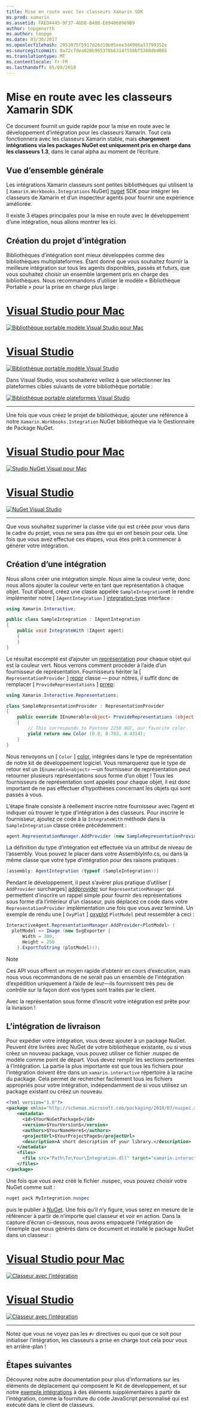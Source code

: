 ```yaml
---
title: Mise en route avec les classeurs Xamarin SDK
ms.prod: xamarin
ms.assetid: FAED4445-9F37-46D8-B408-E694060969B9
author: topgenorth
ms.author: toopge
ms.date: 03/30/2017
ms.openlocfilehash: 2951075f5917d26d19b05eee3d4908a33799352e
ms.sourcegitcommit: 0a72c7dea020b965378b6314f558bf5360dbd066
ms.translationtype: MT
ms.contentlocale: fr-FR
ms.lasthandoff: 05/09/2018
---
```

# <a name="getting-started-with-the-xamarin-workbooks-sdk"></a>Mise en route avec les classeurs Xamarin SDK

Ce document fournit un guide rapide pour la mise en route avec le développement d’intégration pour les classeurs Xamarin. Tout cela fonctionnera avec les classeurs Xamarin stable, mais **chargement intégrations via les packages NuGet est uniquement pris en charge dans les classeurs 1.3**, dans le canal alpha au moment de l’écriture.

## <a name="general-overview"></a>Vue d’ensemble générale

Les intégrations Xamarin classeurs sont petites bibliothèques qui utilisent la [ `Xamarin.Workbooks.Integrations` NuGet] [ nuget] SDK pour intégrer les classeurs de Xamarin et d’un inspecteur agents pour fournir une expérience améliorée.

Il existe 3 étapes principales pour la mise en route avec le développement d’une intégration, nous allons montrer les ici.

## <a name="creating-the-integration-project"></a>Création du projet d’intégration

Bibliothèques d’intégration sont mieux développées comme des bibliothèques multiplateformes. Étant donné que vous souhaitez fournir la meilleure intégration sur tous les agents disponibles, passés et futurs, que vous souhaitez choisir un ensemble largement pris en charge des bibliothèques. Nous recommandons d’utiliser le modèle « Bibliothèque Portable » pour la prise en charge plus large :

# <a name="visual-studio-for-mactabvsmac"></a>[Visual Studio pour Mac](#tab/vsmac)

[![Bibliothèque portable modèle Visual Studio pour Mac](images/xamarin-studio-pcl.png)](images/xamarin-studio-pcl.png#lightbox)

# <a name="visual-studiotabvswin"></a>[Visual Studio](#tab/vswin)

[![Bibliothèque portable modèle Visual Studio](images/visual-studio-pcl.png)](images/visual-studio-pcl.png#lightbox)

Dans Visual Studio, vous souhaiterez veillez à que sélectionner les plateformes cibles suivants de votre bibliothèque portable :

[![Bibliothèque portable plateformes Visual Studio](images/visual-studio-pcl-platforms.png)](images/visual-studio-pcl-platforms.png#lightbox)

-----

Une fois que vous créez le projet de bibliothèque, ajouter une référence à notre `Xamarin.Workbooks.Integration` NuGet bibliothèque via le Gestionnaire de Package NuGet.

# <a name="visual-studio-for-mactabvsmac"></a>[Visual Studio pour Mac](#tab/vsmac)

[![Studio NuGet Visual pour Mac](images/xamarin-studio-nuget.png)](images/xamarin-studio-nuget.png#lightbox)

# <a name="visual-studiotabvswin"></a>[Visual Studio](#tab/vswin)

[![NuGet Visual Studio](images/visual-studio-nuget.png)](images/visual-studio-nuget.png#lightbox)

-----

Que vous souhaitez supprimer la classe vide qui est créée pour vous dans le cadre du projet, vous ne sera pas être qui en ont besoin pour cela. Une fois que vous avez effectué ces étapes, vous êtes prêt à commencer à générer votre intégration.

## <a name="building-an-integration"></a>Création d’une intégration

Nous allons créer une intégration simple. Nous aime la couleur verte, donc nous allons ajouter la couleur verte en tant que représentation à chaque objet. Tout d’abord, créez une classe appelée `SampleIntegration`et le rendre implémenter notre [ `IAgentIntegration` ] [ integration-type] interface :

```csharp
using Xamarin.Interactive;

public class SampleIntegration : IAgentIntegration
{
    public void IntegrateWith (IAgent agent)
    {
    }
}
```

Le résultat escompté est d’ajouter un [représentation](~/tools/workbooks/sdk/representations.md) pour chaque objet qui est la couleur vert. Nous verrons comment procéder à l’aide d’un fournisseur de représentation. Fournisseurs hériter la [ `RepresentationProvider` ] [ reppr] classe — pour nôtres, il suffit donc de remplacer [ `ProvideRepresentations` ] [ prrep]:

```csharp
using Xamarin.Interactive.Representations;

class SampleRepresentationProvider : RepresentationProvider
{
    public override IEnumerable<object> ProvideRepresentations (object obj)
    {
        // This corresponds to Pantone 2250 XGC, our favorite color.
        yield return new Color (0.0, 0.702, 0.4314);
    }
}
```

Nous renvoyons un [ `Color` ] [ color], intégrées dans le type de représentation de notre kit de développement logiciel.
Vous remarquerez que le type de retour est un `IEnumerable<object>` &mdash;un fournisseur de représentation peut retourner plusieurs représentations sous forme d’un objet ! Tous les fournisseurs de représentation sont appelés pour chaque objet, il est donc important de ne pas effectuer d’hypothèses concernant les objets qui sont passés à vous.

L’étape finale consiste à réellement inscrire notre fournisseur avec l’agent et indiquer où trouver le type d’intégration à des classeurs. Pour inscrire le fournisseur, ajoutez ce code à la `IntegrateWith` méthode dans la `SampleIntegration` classe créée précédemment :

```csharp
agent.RepresentationManager.AddProvider (new SampleRepresentationProvider ());
```

La définition du type d’intégration est effectuée via un attribut de niveau de l’assembly. Vous pouvez le placer dans votre AssemblyInfo.cs, ou dans la même classe que votre type d’intégration pour des raisons pratiques :

```csharp
[assembly: AgentIntegration (typeof (SampleIntegration))]
````

Pendant le développement, il peut s’avérer plus pratique d’utiliser [ `AddProvider` surcharges] [ addprovider] sur `RepresentationManager` qui permettent d’inscrire un rappel simple pour fournir des représentations sous forme d’à l’intérieur d’un classeur, puis déplacez ce code dans votre `RepresentationProvider` implémentation une fois que vous avez terminé. Un exemple de rendu une [ `OxyPlot` ] [ oxyplot] `PlotModel` peut ressembler à ceci :

```csharp
InteractiveAgent.RepresentationManager.AddProvider<PlotModel> (
  plotModel => Image (new SvgExporter {
      Width = 300,
      Height = 250
    }.ExportToString (plotModel)));
```

> [!NOTE]
> Ces API vous offrent un moyen rapide d’obtenir en cours d’exécution, mais nous vous recommandons de ne serait pas un ensemble de l’intégration d’expédition uniquement à l’aide de leur&mdash;ils fournissent très peu de contrôle sur la façon dont vos types sont traités par le client.

Avec la représentation sous forme d’inscrit votre intégration est prête pour la livraison !

## <a name="shipping-your-integration"></a>L’intégration de livraison

Pour expédier votre intégration, vous devez ajouter à un package NuGet.
Peuvent être livrées avec NuGet de votre bibliothèque existante, ou si vous créez un nouveau package, vous pouvez utiliser ce fichier .nuspec de modèle comme point de départ.
Vous devez remplir les sections pertinentes à l’intégration. La partie la plus importante est que tous les fichiers pour l’intégration doivent être dans un `xamarin.interactive` répertoire à la racine du package. Cela permet de rechercher facilement tous les fichiers appropriés pour votre intégration, indépendamment de si vous utilisez un package existant ou créez un nouveau.

```xml
<?xml version="1.0"?>
<package xmlns="http://schemas.microsoft.com/packaging/2010/07/nuspec.xsd">
    <metadata>
      <id>$YourNuGetPackage$</id>
      <version>$YourVersion$</version>
      <authors>$YourNameHere$</authors>
      <projectUrl>$YourProjectPage$</projectUrl>
      <description>A short description of your library.</description>
    </metadata>
    <files>
      <file src="Path\To\Your\Integration.dll" target="xamarin.interactive" />
    </files>
</package>
```

Une fois que vous avez créé le fichier .nuspec, vous pouvez choisir votre NuGet comme suit :

```csharp
nuget pack MyIntegration.nuspec
```

puis le publier à [NuGet][nugetorg]. Une fois qu’il n’y figure, vous serez en mesure de le référencer à partir de n’importe quel classeur et voir en action. Dans la capture d’écran ci-dessous, nous avons empaqueté l’intégration de l’exemple que nous générés dans ce document et installé le package NuGet dans un classeur :

# <a name="visual-studio-for-mactabvsmac"></a>[Visual Studio pour Mac](#tab/vsmac)

[![Classeur avec l’intégration](images/mac-workbooks-integrated.png)](images/mac-workbooks-integrated.png#lightbox)

# <a name="visual-studiotabvswin"></a>[Visual Studio](#tab/vswin)

[![Classeur avec l’intégration](images/windows-workbooks-integrated.png)](images/windows-workbooks-integrated.png#lightbox)

-----

Notez que vous ne voyez pas les `#r` directives ou quoi que ce soit pour initialiser l’intégration, les classeurs a prise en charge tout cela pour vous en arrière-plan !

## <a name="next-steps"></a>Étapes suivantes

Découvrez notre autre documentation pour plus d’informations sur les éléments de déplacement qui composent le Kit de développement, et sur notre [exemple intégrations](~/tools/workbooks/samples/index.md) à des éléments supplémentaires à partir de l’intégration, comme la fourniture du code JavaScript personnalisé qui est exécuté dans le client de classeurs.

[integration-type]: https://developer.xamarin.com/api/type/Xamarin.Interactive.IAgentIntegration/
[repman-api]: https://developer.xamarin.com/api/type/Xamarin.Interactive.Representations.IRepresentationManager/
[color]: https://developer.xamarin.com/api/type/Xamarin.Interactive.Representations.Color/
[xir]: https://developer.xamarin.com/api/namespace/Xamarin.Interactive.Representations/
[reppr]: https://developer.xamarin.com/api/type/Xamarin.Interactive.Representations.RepresentationProvider/
[prrep]: https://developer.xamarin.com/api/member/Xamarin.Interactive.Representations.RepresentationProvider.ProvideRepresentations/p/System.Object/
[nugetorg]: https://nuget.org
[nuget]: https://nuget.org/packages/Xamarin.Workbooks.Integration
[addprovider]: https://developer.xamarin.com/api/member/Xamarin.Interactive.Representations.IRepresentationManager.AddProvider/
[oxyplot]: http://www.oxyplot.org/
